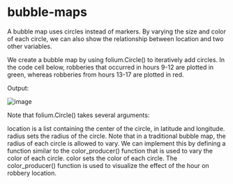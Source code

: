 # bubble-maps

A bubble map uses circles instead of markers. By varying the size and color of each circle, we can also show the relationship between location and two other variables.

We create a bubble map by using folium.Circle() to iteratively add circles. In the code cell below, robberies that occurred in hours 9-12 are plotted in green, whereas robberies from hours 13-17 are plotted in red.

Output:

![image](https://user-images.githubusercontent.com/118595650/202857037-c0e06e6d-5729-4160-85a4-12340984087e.png)



Note that folium.Circle() takes several arguments:

location is a list containing the center of the circle, in latitude and longitude.
radius sets the radius of the circle.
Note that in a traditional bubble map, the radius of each circle is allowed to vary. We can implement this by defining a function similar to the color_producer() function that is used to vary the color of each circle.
color sets the color of each circle.
The color_producer() function is used to visualize the effect of the hour on robbery location.
